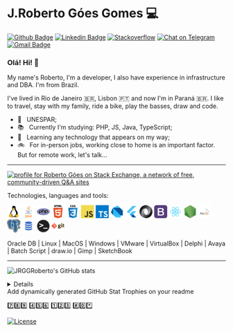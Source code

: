 # J.Roberto Góes Gomes 💻

[![Github Badge](https://img.shields.io/badge/-Github-000?style=flat-square&logo=Github&logoColor=white&link=https://github.com/JRGGroberto)](https://github.com/JRGGroberto)
[![Linkedin Badge](https://img.shields.io/badge/-LinkedIn-blue?style=flat-square&logo=Linkedin&logoColor=white&link=https://www.linkedin.com/in/jrobertogoes/)](https://www.linkedin.com/in/jrobertogoes/)
[![Stackoverflow](https://img.shields.io/badge/-Stackoverflow-grey?style=flat-square&logo=stackoverflow&logoColor=orange&)](https://stackoverflow.com/users/5273803/roberto-g%c3%b3es)
[![Chat on Telegram](https://img.shields.io/badge/-Telegram-blue?style=flat-square&logo=Telegram&logoColor=white&)](https://t.me/JRGGRoberto)
[![Gmail Badge](https://img.shields.io/badge/-Gmail-ccc?style=flat-square&logo=Gmail&logoColor=red&link=mailto:jrggroberto@gmail.com)](mailto:jrggroberto@gmail.com)

### Olá! Hi! 👋
My name's Roberto, I'm a developer, I also have experience in infrastructure and DBA. I'm from Brazil.

I've lived in Rio de Janeiro 🇧🇷, Lisbon 🇵🇹 and now I'm in Paraná 🇧🇷. I like to travel, stay with my family, ride a bike, play the basses, draw and code.

* :office: &nbsp; UNESPAR;
* 📚 &nbsp; Currently I'm studying: PHP, JS, Java, TypeScript;
* 🌱 &nbsp; Learning any technology that appears on my way;
* :bike: &nbsp; For in-person jobs, working close to home is an important factor. But for remote work, let's talk...

<!--

 Is a ✨ _special_ ✨ repository because its `README.md`
- 🔭 I am currently working on...
- 🌱 I am currently learning...
- 🤝 I'm looking to collaborate on...
- 🤔 I'm looking for help with...
- 💬 Ask me about...
- 📫 How to reach me: ...
- ⚡ Curiosity: ...

🕵️🥷👨‍🚒
-->
---
<a href="https://stackexchange.com/users/4852812"><img src="https://stackexchange.com/users/flair/4852812.png" width="208" height="58" alt="profile for Roberto G&#243;es on Stack Exchange, a network of free, community-driven Q&amp;A sites" title="profile for Roberto G&#243;es on Stack Exchange, a network of free, community-driven Q&amp;A sites"></a>

Technologies, languages and tools:

<code><img height="30" src="https://raw.githubusercontent.com/github/explore/80688e429a7d4ef2fca1e82350fe8e3517d3494d/topics/linux/linux.png"></code>
<code><img height="30" src="https://raw.githubusercontent.com/github/explore/80688e429a7d4ef2fca1e82350fe8e3517d3494d/topics/java/java.png"></code>
<code><img height="30" src="https://raw.githubusercontent.com/github/explore/80688e429a7d4ef2fca1e82350fe8e3517d3494d/topics/php/php.png"></code>
<code><img height="30" src="https://raw.githubusercontent.com/github/explore/80688e429a7d4ef2fca1e82350fe8e3517d3494d/topics/html/html.png"></code>
<code><img height="30" src="https://raw.githubusercontent.com/github/explore/80688e429a7d4ef2fca1e82350fe8e3517d3494d/topics/css/css.png"></code>
<code><img height="30" src="https://raw.githubusercontent.com/github/explore/80688e429a7d4ef2fca1e82350fe8e3517d3494d/topics/javascript/javascript.png"></code>
<code><img height="30" src="https://raw.githubusercontent.com/github/explore/80688e429a7d4ef2fca1e82350fe8e3517d3494d/topics/typescript/typescript.png"></code>
<code><img height="30" src="https://raw.githubusercontent.com/github/explore/80688e429a7d4ef2fca1e82350fe8e3517d3494d/topics/dart/dart.png"></code>
<code><img height="30" src="https://raw.githubusercontent.com/github/explore/80688e429a7d4ef2fca1e82350fe8e3517d3494d/topics/flutter/flutter.png"></code>
<code><img height="30" src="https://raw.githubusercontent.com/github/explore/80688e429a7d4ef2fca1e82350fe8e3517d3494d/topics/json/json.png"></code>
<code><img height="30" src="https://raw.githubusercontent.com/github/explore/80688e429a7d4ef2fca1e82350fe8e3517d3494d/topics/bootstrap/bootstrap.png"></code>
<code><img height="30" src="https://raw.githubusercontent.com/github/explore/80688e429a7d4ef2fca1e82350fe8e3517d3494d/topics/react/react.png"></code>
<code><img height="30" src="https://raw.githubusercontent.com/github/explore/80688e429a7d4ef2fca1e82350fe8e3517d3494d/topics/nodejs/nodejs.png"></code>
<code><img height="30" src="https://raw.githubusercontent.com/github/explore/80688e429a7d4ef2fca1e82350fe8e3517d3494d/topics/mysql/mysql.png"></code>
<code><img height="30" src="https://raw.githubusercontent.com/github/explore/80688e429a7d4ef2fca1e82350fe8e3517d3494d/topics/postgresql/postgresql.png"></code>
<code><img height="30" src="https://raw.githubusercontent.com/github/explore/80688e429a7d4ef2fca1e82350fe8e3517d3494d/topics/sql/sql.png"></code>
<code><img height="30" src="https://raw.githubusercontent.com/github/explore/80688e429a7d4ef2fca1e82350fe8e3517d3494d/topics/terminal/terminal.png"></code>
<code><img height="30" src="https://raw.githubusercontent.com/github/explore/80688e429a7d4ef2fca1e82350fe8e3517d3494d/topics/git/git.png"></code>



Oracle DB | Linux | MacOS | Windows | VMware | VirtualBox | Delphi | Avaya | Batch Script | draw.io | Gimp | SketchBook


---
![JRGGRoberto's GitHub stats](https://github-readme-stats.vercel.app/api?username=JRGGRoberto&show_icons=true)
<details>
<p align="center">
  <a href="https://github.com/JRGGRoberto">
    <img src="http://github-profile-summary-cards.vercel.app/api/cards/profile-details?username=JRGGRoberto&theme=transparent" />
  </a>
  <a href="https://github.com/JRGGRoberto">
    <img src="https://github-readme-streak-stats.herokuapp.com/?user=JRGGRoberto&hide_border=true&card_width=338&theme=transparent" />
  </a>
  <a href="https://github.com/JRGGRoberto">
    <img src="http://github-profile-summary-cards.vercel.app/api/cards/stats?username=JRGGRoberto&theme=transparent" />
  </a>
  <a href="https://github.com/JRGGRoberto">
    <img src="https://github-readme-stats.vercel.app/api/top-langs/?username=JRGGRoberto&langs_count=10&exclude_repo=&hide=jupyter%20notebook,vim%20script,cmake,makefile,batchfile,emacs%20lisp,css,html&layout=default&card_width=699&hide_border=true&theme=transparent" />
  </a>
</p>
</details>
  

<!--
<img align="left" src="https://github-readme-stats.vercel.app/api/top-langs?username=JRGGRoberto&show_icons=true&locale=en&layout=compact" alt="JRGGRoberto" />

<img align="center" src="https://github-readme-streak-stats.herokuapp.com/?user=JRGGRoberto&" alt="JRGGRoberto" />

<p align="left"> <img src="https://komarev.com/ghpvc/?username=JRGGroberto&label=Profile%20views&color=0e75b6&style=flat" alt="JRGGroberto" /> </p>
-->Add dynamically generated GitHub Stat Trophies on your readme 

7️⃣8️⃣9️⃣
4️⃣5️⃣6️⃣
1️⃣2️⃣3️⃣
#️⃣0️⃣*️⃣


<!--


<p align="left"> <a href="https://github.com/ryo-ma/github-profile-trophy"><img src="https://github-profile-trophy.vercel.app/?username=JRGGroberto" alt="JRGGroberto" /></a> </p>

** is a ✨ _special_ ✨ repository because its `README.md` (this file) appears on your GitHub profile.

Here are some ideas to get you started:

- 🔭 I’m currently working on ...
- 🌱 I’m currently learning ...
-  I’m looking to collaborate on ...
- 🤔 I’m looking for help with ...
- 💬 Ask me about ...
- 📫 How to reach me: ...
- ⚡ Fun fact: ...
-->

[![License](https://img.shields.io/badge/license-MIT-%2304D361)](https://github.com/JRGGRoberto/JRGGroberto/blob/master/LICENSE)
